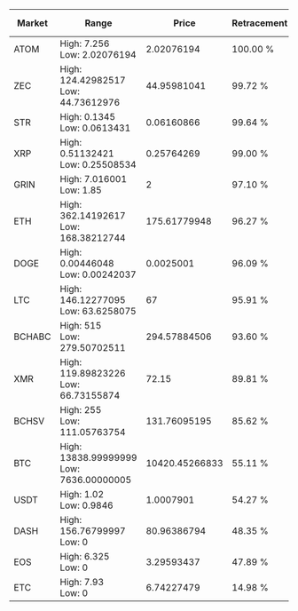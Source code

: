 | Market | Range | Price| Retracement | Doubles to 50% |
| --- | --- | --- | --- | --- |
| ATOM | High: 7.256<br />Low: 2.02076194 | 2.02076194 | 100.00 % | 2.30 |
| ZEC | High: 124.42982517<br />Low: 44.73612976 | 44.95981041 | 99.72 % | 1.88 |
| STR | High: 0.1345<br />Low: 0.0613431 | 0.06160866 | 99.64 % | 1.59 |
| XRP | High: 0.51132421<br />Low: 0.25508534 | 0.25764269 | 99.00 % | 1.49 |
| GRIN | High: 7.016001<br />Low: 1.85 | 2 | 97.10 % | 2.22 |
| ETH | High: 362.14192617<br />Low: 168.38212744 | 175.61779948 | 96.27 % | 1.51 |
| DOGE | High: 0.00446048<br />Low: 0.00242037 | 0.0025001 | 96.09 % | 1.38 |
| LTC | High: 146.12277095<br />Low: 63.6258075 | 67 | 95.91 % | 1.57 |
| BCHABC | High: 515<br />Low: 279.50702511 | 294.57884506 | 93.60 % | 1.35 |
| XMR | High: 119.89823226<br />Low: 66.73155874 | 72.15 | 89.81 % | 1.29 |
| BCHSV | High: 255<br />Low: 111.05763754 | 131.76095195 | 85.62 % | 1.39 |
| BTC | High: 13838.99999999<br />Low: 7636.00000005 | 10420.45266833 | 55.11 % | 1.03 |
| USDT | High: 1.02<br />Low: 0.9846 | 1.0007901 | 54.27 % | 1.00 |
| DASH | High: 156.76799997<br />Low: 0 | 80.96386794 | 48.35 % | 0.00 |
| EOS | High: 6.325<br />Low: 0 | 3.29593437 | 47.89 % | 0.00 |
| ETC | High: 7.93<br />Low: 0 | 6.74227479 | 14.98 % | 0.00 |
